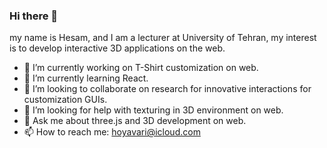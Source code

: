 ### Hi there 👋
  my name is Hesam, and I am a lecturer at University of Tehran, my interest is to develop interactive 3D applications on the web.
- 🔭 I’m currently working on T-Shirt customization on web.
- 🌱 I’m currently learning React.
- 👯 I’m looking to collaborate on research for innovative interactions for customization GUIs.
- 🤔 I’m looking for help with texturing in 3D environment on web.
- 💬 Ask me about three.js and 3D development on web.
- 📫 How to reach me: hoyavari@icloud.com
